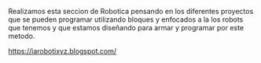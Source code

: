 Realizamos esta seccion de Robotica pensando en los diferentes proyectos que se pueden programar utilizando bloques y enfocados a la los 
robots que tenemos y que estamos diseñando para armar y programar por este metodo.


https://iarobotixyz.blogspot.com/


